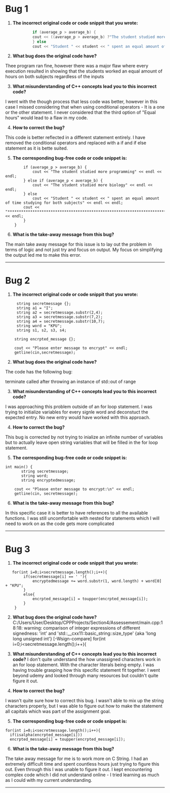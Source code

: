 # Bug 1

1. **The incorrect original code or code snippit that you wrote:**

``` cpp
            if (average_p > average_b) {
            cout << ((average_p > average_b) ?"The student studied more programming" : "The student studied more biology") << endl << endl;
            } else
            cout << "Student " << student << " spent an equal amount of time studying for both subjects" << endl << endl;
```

2. **What bug does the original code have?**

Thee program ran fine, however there was a major flaw where every execution resulted in showing that the students worked an equal amount of hours on both subjects regardless of the inputs

3. **What misunderstanding of C++ concepts lead you to this incorrect code?** 

I went with the though process that less code was better, however in this case I missed considering that when using conditional operators - It is a one or the other statement. I never considered that the third option of "Equal hours" would lead to a flaw in my code.

4. **How to correct the bug?**

This code is better reflected in a different statement entirely. I have removed the conditional operators and replaced with a if and if else statement as it is bette suited.

5. **The corresponding bug-free code or code snippet is:**

```
        if (average_p > average_b) {
            cout << "The student studied more programming" << endl << endl;
        } else if (average_p < average_b) {
            cout << "The student studied more biology" << endl << endl;
        } else
            cout << "Student " << student << " spent an equal amount of time studying for both subjects" << endl << endl;
        cout << "************************************************************************************" << endl;
        }
	}
```

6. **What is the take-away message from this bug?**

The main take away message for this issue is to lay out the problem in terms of logic and not just try and focus on output. My focus on simplifying the output led me to make this error.

---
# Bug 2

1. **The incorrect original code or code snippit that you wrote:**

```
     string secretmessage {};
     string a1 = "I";
     string a2 = secretmessage.substr(2,4);
     string a3 = secretmessage.substr(7,2);
     string a4 = secretmessage.substr(10,7);
     string word = "KPU";
     string s1, s2, s3, s4;
    
    string encrpted_message {};
    
    cout << "Please enter message to encrypt" << endl;
    getline(cin,secretmessage);
```

2. **What bug does the original code have?**

The code has the following bug:

terminate called after throwing an instance of std::out of range
             
3. **What misunderstanding of C++ concepts lead you to this incorrect code?**

I was approaching this problem outside of an for loop statement. I was trying to initialize variables for every signle word and deconstuct the expected entry. No new entry would have worked with this approach.

4. **How to correct the bug?**

This bug is corrected by not trying to inialize an infinite number of variables but to actually leave open string variables that will be filled in the for loop statement.

5. **The corresponding bug-free code or code snippet is:**

```
int main() {
       string secretmessage;
       string word; 
       string encryptedmessage;                                
    
    cout << "Please enter message to encrypt:\n" << endl;                            
    getline(cin, secretmessage);   
```

6. **What is the take-away message from this bug?**

In this specific case it is better to have references to all the available functions. I was still uncomfortable with nested for statements which I will need to work on as the code gets more complicated

---

# Bug 3

1. **The incorrect original code or code snippit that you wrote:**

```
   for(int i=0;i<secretmessage.length();i++){        
        if(secretmessage[i] == ' '){                                                
            encryptedmessage += word.substr(1, word.length) + word[0] + "KPU";                                                   
        }
        else{                                                                   
            encrpted_message[i] = toupper(encrpted_message[i]);                          
        }
    }
```

2. **What bug does the original code have?**
   C:/Users/User/Desktop/CPPProjects/Section4/Assessement/main.cpp:18:18: warning: comparison of integer expressions of different signedness: 'int' and     'std::__cxx11::basic_string<char>::size_type' {aka 'long long unsigned int'} [-Wsign-compare] for(int i=0;i<secretmessage.length();i++){
                                            
3. **What misunderstanding of C++ concepts lead you to this incorrect code?**
I don't quite understand the how unassigned characters work in an for loop statement. With the character literals being empty. I was having trouble grasping how this specific statement fit together. I went beyond udemy and looked through many resources but couldn't quite figure it out.

4. **How to correct the bug?**

I wasn't quite sure how to correct this bug. I wasn't able to mix up the string characters properly, but I was able to figure out how to make the statement all capitals which was part of the assignment goal.

5. **The corresponding bug-free code or code snippet is:**

```
for(int i=0;i<secretmessage.length();i++){   
  if(isalpha(encrpted_message[i]))
  encrpted_message[i] = toupper(encrpted_message[i]);
```

6. **What is the take-away message from this bug?**

The take away message for me is to work more on C String. I had an extremely difficult time and spent countless hours just trying to figure this out. Even through this I was unable to figure it out. I kept encountering complex code which I did not understand online - I tried learning as much as I could with my current understanding.

---
